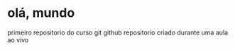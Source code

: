# olá, mundo
 primeiro repositorio do curso git  github
 repositorio criado durante uma aula ao  vivo
